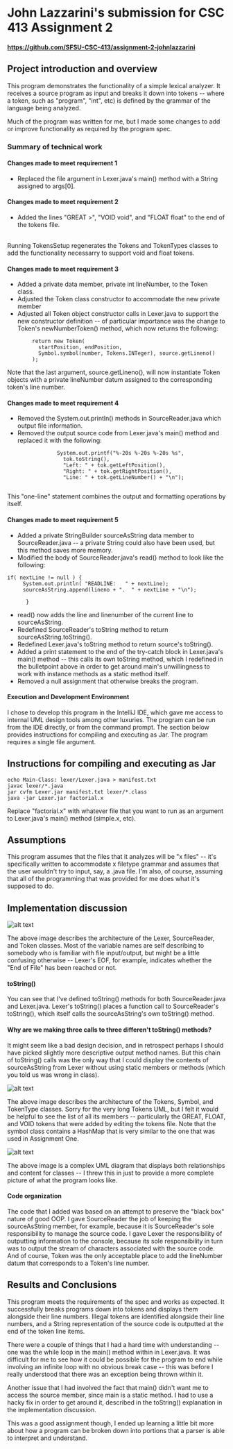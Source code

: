 # ﻿John Lazzarini's submission for CSC 413 Assignment 2
#### https://github.com/SFSU-CSC-413/assignment-2-johnlazzarini
## Project introduction and overview
This program demonstrates the functionality of a simple lexical analyzer.  It receives a source program as
input and breaks it down into tokens -- where a token, such as "program", "int", etc) is defined
by the grammar of the language being analyzed.

Much of the program was written for me, but I made some changes to add or improve functionality as required by the program spec.

### Summary of technical work

#### Changes made to meet requirement 1
- Replaced the file argument in Lexer.java's main() method with a String assigned to args[0].

#### Changes made to meet requirement 2

- Added the lines "GREAT >", "VOID void", and "FLOAT float" to the end of the tokens file.

<br>Running TokensSetup regenerates the Tokens and TokenTypes classes to add the functionality necessarry to support void and float tokens.

#### Changes made to meet requirement 3

- Added a private data member, private int lineNumber, to the Token class.
- Adjusted the Token class constructor to accommodate the new private member
- Adjusted all Token object constructor calls in Lexer.java to support the new constructor
definition -- of particular importance was the change to Token's newNumberToken() method, which now
returns the following: 
````
        return new Token(
          startPosition, endPosition,
          Symbol.symbol(number, Tokens.INTeger), source.getLineno()
        );
````
Note that the last argument, source.getLineno(), will now instantiate Token objects with
a private lineNumber datum assigned to the corresponding token's line number.

#### Changes made to meet requirement 4

- Removed the System.out.println() methods in SourceReader.java which output file information.
- Removed the output source code from Lexer.java's main() method and replaced it with
the following:

````
                System.out.printf("%-20s %-20s %-20s %s",
                  tok.toString(),
                  "Left: " + tok.getLeftPosition(),
                  "Right: " + tok.getRightPosition(),
                  "Line: " + tok.getLineNumber() + "\n");
                      
````
This "one-line" statement combines the output and formatting operations by itself.

#### Changes made to meet requirement 5
- Added a private StringBuilder sourceAsString data member to SourceReader.java -- a private String
could also have been used, but this method saves more memory.
- Modified the body of SourceReader.java's read() method to look like the following: 

````
if( nextLine != null ) {
     System.out.println( "READLINE:   " + nextLine);
     sourceAsString.append(lineno + ".  " + nextLine + "\n");

      } 
````

- read() now adds the line and linenumber of the current line to sourceAsString.
- Redefined SourceReader's toString method to return sourceAsString.toString().
- Redefined Lexer.java's toString method to return source's toString().
- Added a print statement to the end of the try-catch block in Lexer.java's main() method -- this calls its own toString method, which I redefined in the bulletpoint above in order to get around main's unwillingness to work with instance methods as a static method itself.
- Removed a null assignment that otherwise breaks the program.

#### Execution and Development Environment
I chose to develop this program in the IntelliJ IDE, which gave me access to internal UML design tools among other luxuries.  The program can be run from the IDE directly, or from the command prompt.  The section below provides instructions for compiling and executing as Jar.  The program requires a single file argument.

## Instructions for compiling and executing as Jar

```
echo Main-Class: lexer/Lexer.java > manifest.txt
javac lexer/*.java
jar cvfm Lexer.jar manifest.txt lexer/*.class
java -jar Lexer.jar factorial.x
```
Replace "factorial.x" with whatever file that you want to run as an argument to Lexer.java's main() method (simple.x, etc).

## Assumptions

This program assumes that the files that it analyzes will be "x files" -- it's specifically written to accommodate x filetype grammar and assumes that the user wouldn't try to input, say, a .java file.  I'm also, of course, assuming that all of the programming that was provided for me does what it's supposed to do.

## Implementation discussion

![alt text](http://i.imgur.com/YlZFoT0.png "Lexer, SourceReader, Token")

 The above image describes the architecture of the Lexer, SourceReader, and Token classes.  Most of the variable names are self describing to somebody who is familiar with file input/output, but might be a little confusing otherwise -- Lexer's EOF, for example, indicates whether the "End of File" has been reached or not.
 
#### toString()
You can see that I've defined toString() methods for both SourceReader.java and Lexer.java.  Lexer's toString() places a function call to SourceReader's toString(), which itself calls the sourceAsString's own toString() method.

#### Why are we making three calls to three differen't toString() methods?
It might seem like a bad design decision, and in retrospect perhaps I should have picked slightly more descriptive output method names.  But this chain of toString() calls was the only way that I could display the contents of sourceAsString from Lexer without using static members or methods (which you told us was wrong in class). 
 
 ![alt text](http://i.imgur.com/dDy2Zda.png "Lexer, SourceReader, Token")
 
 The above image describes the architecture of the Tokens, Symbol, and TokenType classes.  Sorry for the very long Tokens UML, but I felt it would be helpful to see the list of all its members -- particularly the GREAT, FLOAT, and VOID tokens that were added by editing the tokens file.  Note that the symbol class contains a HashMap that is very similar to the one that was used in Assignment One.
 
 ![alt text](http://i.imgur.com/qgIS5nR.png "Complex UML graphic")
 
The above image is a complex UML diagram that displays both relationships and content for classes -- I threw this in just to provide a more complete picture of what the program looks like.

#### Code organization
The code that I added was based on an attempt to preserve the "black box" nature of good OOP.  I gave SourceReader the job of keeping the sourceAsString member, for example, because it is SourceReader's sole responsibility to manage the source code.  I gave Lexer the responsibility of outputting information to the console, because its sole responsibility in turn was to output the stream of characters associated with the source code.  And of course, Token was the only acceptable place to add the lineNumber datum that corresponds to a Token's line number.

## Results and Conclusions

This program meets the requirements of the spec and works as expected.  It successfully breaks programs down into tokens and displays them alongside their line numbers.  Illegal tokens are identified alongside their line numbers, and a String representation of the source code is outputted at the end of the token line items.

There were a couple of things that I had a hard time with understanding -- one was the while loop in the main() method within in Lexer.java.  It was difficult for me to see how it could be possible for the program to end while involving an infinite loop with no obvious break case -- this was before I really understood that there was an exception being thrown within it.

Another issue that I had involved the fact that main() didn't want me to access the source member, since main is a static method. I had to use a hacky fix in order to get around it, described in the toString() explanation in the implementation discussion.

This was a good assignment though, I ended up learning a little bit more about how a program can be broken down into portions that a parser is able to interpret and understand.
